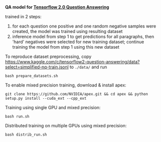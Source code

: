 **QA model for [Tensorflow 2.0 Question Answering](https://www.kaggle.com/c/tensorflow2-question-answering)**

trained in 2 steps:
1. for each question one positive and one random negative samples were created, the model was trained using resulting dataset
2. inference model from step 1 to get predictions for all paragraphs, then 'hard' negatives were selected for new training dataset; continue training the model from step 1 using this new dataset

To reproduce dataset preprocessing, copy https://www.kaggle.com/c/tensorflow2-question-answering/data?select=simplified-nq-train.jsonl to `./data/` and run

    bash prepare_datasets.sh

To enable mixed precision training, download & install apex:

    git clone https://github.com/NVIDIA/apex.git && cd apex && python setup.py install --cuda_ext --cpp_ext


Training using single GPU and mixed precision:

    bash run.sh

Distributed training on multiple GPUs using mixed precision:

    bash distrib_run.sh
